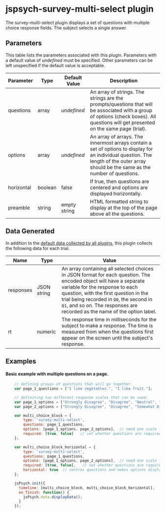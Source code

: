 # jspsych-survey-multi-select plugin

The survey-multi-select plugin displays a set of questions with multiple choice response fields. The subject selects a single answer.

## Parameters

This table lists the parameters associated with this plugin. Parameters with a default value of *undefined* must be specified. Other parameters can be left unspecified if the default value is acceptable.

Parameter | Type | Default Value | Description
----------|------|---------------|------------
questions | array | *undefined* | An array of strings. The strings are the prompts/questions that will be associated with a group of options (check boxes). All questions will get presented on the same page (trial).
options | array |  *undefined* | An array of arrays. The innermost arrays contain a set of options to display for an individual question. The length of the outer array should be the same as the number of questions.
horizontal | boolean | false | If true, then questions are centered and options are displayed horizontally.
preamble | string | empty string | HTML formatted string to display at the top of the page above all the questions. 

[1]: https://developer.mozilla.org/en-US/docs/Web/HTML/Element/input#Browser_compatibility

## Data Generated

In addition to the [default data collected by all plugins](overview#datacollectedbyplugins), this plugin collects the following data for each trial.

Name | Type | Value
-----|------|------
responses | JSON string | An array containing all selected choices in JSON format for each question. The encoded object will have a separate variable for the response to each question, with the first question in the trial being recorded in `Q0`, the second in `Q1`, and so on. The responses are recorded as the name of the option label.
rt | numeric | The response time in milliseconds for the subject to make a response. The time is measured from when the questions first appear on the screen until the subject's response.

## Examples

#### Basic example with multiple questions on a page.

```javascript
    // defining groups of questions that will go together.
    var page_1_questions = ["I like vegetables.", "I like fruit."];

    // definiting two different response scales that can be used.
    var page_1_options = ["Strongly Disagree", "Disagree", "Neutral", "Agree", "Strongly Agree"];
    var page_2_options = ["Strongly Disagree", "Disagree", "Somewhat Disagree", "Neural", "Somewhat Agree", "Agree", "Strongly Agree"];

    var multi_choice_block = {
        type: 'survey-multi-select',
        questions: page_1_questions,
        options: [page_1_options, page_2_options],  // need one scale for every question on a page
        required: [true, false]   // set whether questions are required
    };

    var multi_choice_block_horizontal = {
        type: 'survey-multi-select',
        questions: page_1_questions,
        options: [page_1_options, page_2_options],  // need one scale for every question on a page
        required: [true, false],   // set whether questions are required
        horizontal: true  // centres questions and makes options display horizontally
    };

    jsPsych.init({
      timeline: [multi_choice_block, multi_choice_block_horizontal],
      on_finish: function() {
        jsPsych.data.displayData();
      }
    });
```
